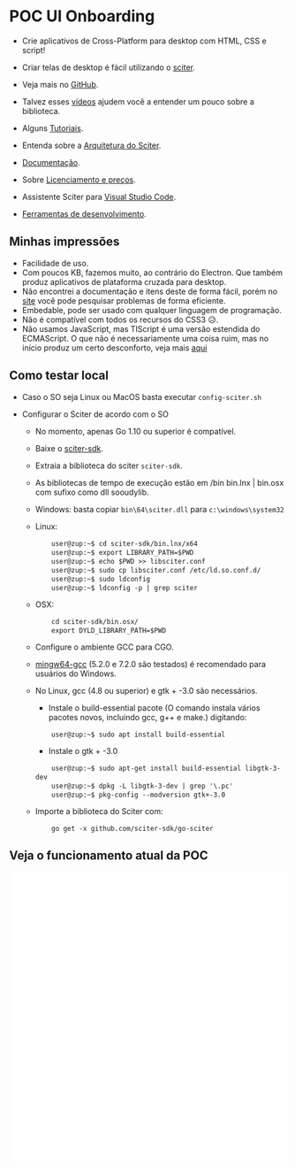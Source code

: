 # POC UI Onboarding

+ Crie aplicativos de Cross-Platform para desktop com HTML, CSS e script!

+ Criar telas de desktop é fácil utilizando o [sciter](https://sciter.com/).

+ Veja mais no [GitHub](https://github.com/sciter-sdk/go-sciter).

+ Talvez esses [vídeos](https://www.youtube.com/playlist?list=PLub5C2vM5SjKvkbFfposhyg1V2gpXnviM) ajudem você a entender um pouco sobre a biblioteca.

+ Alguns [Tutoriais](https://sciter.com/tutorials/).

+ Entenda sobre a [Arquitetura do Sciter](https://sciter.com/developers/engine-architecture/).

+ [Documentação](https://sciter.com/developers/sciter-docs/).

+ Sobre [Licenciamento e preços](https://sciter.com/prices/).

+ Assistente Sciter para [Visual Studio Code](https://sciter.com/sciter-assistant-for-visual-studio-code/).

+ [Ferramentas de desenvolvimento](https://sciter.com/developers/development-tools/).

## Minhas impressões

+ Facilidade de uso.
+ Com poucos KB, fazemos muito, ao contrário do Electron. Que também produz aplicativos de plataforma cruzada para desktop.
+ Não encontrei a documentação e itens deste de forma fácil, porém no [site](https://sciter.com/) você pode pesquisar problemas de forma eficiente.
+ Embedable, pode ser usado com qualquer linguagem de programação.
+ Não é compatível com todos os recursos do CSS3 😥.
+ Não usamos JavaScript, mas TIScript é uma versão estendida do ECMAScript. O que não é necessariamente uma coisa ruim, mas no início produz um certo desconforto, veja mais [aqui](https://sciter.com/developers/for-web-programmers/tiscript-vs-javascript/)

## Como testar local
+ Caso o SO seja Linux ou MacOS basta executar `config-sciter.sh`
  
+ Configurar o Sciter de acordo com o SO
  + No momento, apenas Go 1.10 ou superior é compatível.
  + Baixe o [sciter-sdk](https://sciter.com/download/).
  + Extraia a biblioteca do sciter `sciter-sdk`.
  + As bibliotecas de tempo de execução estão em /bin bin.lnx | bin.osx com sufixo como dll sooudylib.
  + Windows: basta copiar `bin\64\sciter.dll` para `c:\windows\system32`
  + Linux:
  
    ```shell
        user@zup:~$ cd sciter-sdk/bin.lnx/x64
        user@zup:~$ export LIBRARY_PATH=$PWD
        user@zup:~$ echo $PWD >> libsciter.conf
        user@zup:~$ sudo cp libsciter.conf /etc/ld.so.conf.d/
        user@zup:~$ sudo ldconfig
        user@zup:~$ ldconfig -p | grep sciter
    ```

  + OSX:
  
    ```shell
        cd sciter-sdk/bin.osx/
        export DYLD_LIBRARY_PATH=$PWD
    ```

  + Configure o ambiente GCC para CGO.
  + [mingw64-gcc](https://sourceforge.net/projects/mingw-w64/) (5.2.0 e 7.2.0 são testados) é recomendado para usuários do Windows.
  + No Linux, gcc (4.8 ou superior) e gtk + -3.0 são necessários.
    + Instale o build-essential pacote (O comando instala vários pacotes novos, incluindo gcc, g++ e make.) digitando:

    ```shell
        user@zup:~$ sudo apt install build-essential
    ```

    + Instale o gtk + -3.0
  
    ```shell
        user@zup:~$ sudo apt-get install build-essential libgtk-3-dev
        user@zup:~$ dpkg -L libgtk-3-dev | grep '\.pc'
        user@zup:~$ pkg-config --modversion gtk+-3.0
    ```
  
  + Importe a biblioteca do Sciter com:

    ```shell
        go get -x github.com/sciter-sdk/go-sciter
    ```

## Veja o funcionamento atual da POC

<div align="center">

![UI Onboarding](./img/record-v7.gif)

</div>
